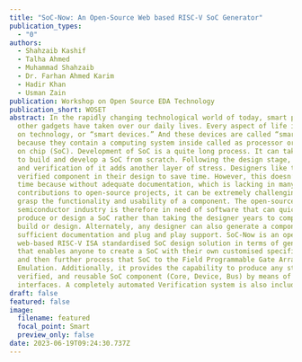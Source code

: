 ```yaml
---
title: "SoC-Now: An Open-Source Web based RISC-V SoC Generator"
publication_types:
  - "0"
authors:
  - Shahzaib Kashif
  - Talha Ahmed
  - Muhammad Shahzaib
  - Dr. Farhan Ahmed Karim
  - Hadir Khan
  - Usman Zain
publication: Workshop on Open Source EDA Technology
publication_short: WOSET
abstract: In the rapidly changing technological world of today, smart phones and
  other gadgets have taken over our daily lives. Every aspect of life is reliant
  on technology, or “smart devices.” And these devices are called “smart”
  because they contain a computing system inside called as processor or system
  on chip (SoC). Development of SoC is a quite long process. It can take months
  to build and develop a SoC from scratch. Following the design stage, testing,
  and verification of it adds another layer of stress. Designers like to reuse a
  verified component in their design to save time. However, this doesn’t save
  time because without adequate documentation, which is lacking in many
  contributions to open-source projects, it can be extremely challenging to
  grasp the functionality and usability of a component. The open-source
  semiconductor industry is therefore in need of software that can quickly
  produce or design a SoC rather than taking the designer years to complete the
  build or design. Alternately, any designer can also generate a component with
  sufficient documentation and plug and play support. SoC-Now is an open-source
  web-based RISC-V ISA standardised SoC design solution in terms of generator
  that enables anyone to create a SoC with their own customised specifications
  and then further process that SoC to the Field Programmable Gate Array (FPGA)
  Emulation. Additionally, it provides the capability to produce any standalone,
  verified, and reusable SoC component (Core, Device, Bus) by means of generic
  interfaces. A completely automated Verification system is also included.
draft: false
featured: false
image:
  filename: featured
  focal_point: Smart
  preview_only: false
date: 2023-06-19T09:24:30.737Z
---
```

